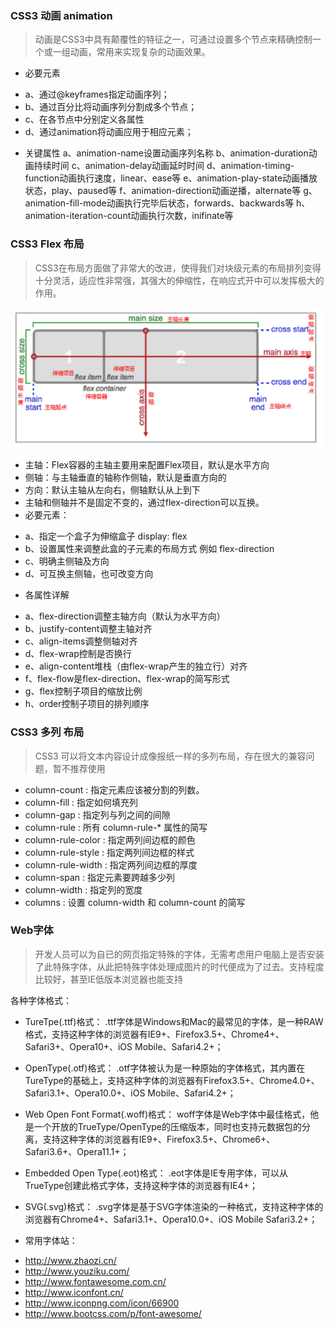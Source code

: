 ### CSS3 动画 animation

> 动画是CSS3中具有颠覆性的特征之一，可通过设置多个节点来精确控制一个或一组动画，常用来实现复杂的动画效果。

- 必要元素
* a、通过@keyframes指定动画序列；
* b、通过百分比将动画序列分割成多个节点；
* c、在各节点中分别定义各属性	
* d、通过animation将动画应用于相应元素；

- 关键属性
a、animation-name设置动画序列名称
b、animation-duration动画持续时间
c、animation-delay动画延时时间
d、animation-timing-function动画执行速度，linear、ease等
e、animation-play-state动画播放状态，play、paused等
f、animation-direction动画逆播，alternate等
g、animation-fill-mode动画执行完毕后状态，forwards、backwards等
h、animation-iteration-count动画执行次数，inifinate等

### CSS3 Flex 布局

> CSS3在布局方面做了非常大的改进，使得我们对块级元素的布局排列变得十分灵活，适应性非常强，其强大的伸缩性，在响应式开中可以发挥极大的作用。

<div align=center>
  <img src="./pics/3-1.jpg" width=500/>
</div>

- 主轴：Flex容器的主轴主要用来配置Flex项目，默认是水平方向
- 侧轴：与主轴垂直的轴称作侧轴，默认是垂直方向的
- 方向：默认主轴从左向右，侧轴默认从上到下
- 主轴和侧轴并不是固定不变的，通过flex-direction可以互换。	
- 必要元素：
 * a、指定一个盒子为伸缩盒子 display: flex
 * b、设置属性来调整此盒的子元素的布局方式 例如 flex-direction
 * c、明确主侧轴及方向
 * d、可互换主侧轴，也可改变方向

- 各属性详解
 * a、flex-direction调整主轴方向（默认为水平方向）
 * b、justify-content调整主轴对齐
 * c、align-items调整侧轴对齐
 * d、flex-wrap控制是否换行
 * e、align-content堆栈（由flex-wrap产生的独立行）对齐
 * f、flex-flow是flex-direction、flex-wrap的简写形式
 * g、flex控制子项目的缩放比例
 * h、order控制子项目的排列顺序

### CSS3 多列 布局

> CSS3 可以将文本内容设计成像报纸一样的多列布局，存在很大的兼容问题，暂不推荐使用

- column-count : 指定元素应该被分割的列数。
- column-fill : 指定如何填充列
- column-gap : 指定列与列之间的间隙
- column-rule : 所有 column-rule-* 属性的简写
- column-rule-color : 指定两列间边框的颜色
- column-rule-style : 指定两列间边框的样式
- column-rule-width : 指定两列间边框的厚度
- column-span : 指定元素要跨越多少列
- column-width : 指定列的宽度
- columns : 设置 column-width 和 column-count 的简写

### Web字体

> 开发人员可以为自已的网页指定特殊的字体，无需考虑用户电脑上是否安装了此特殊字体，从此把特殊字体处理成图片的时代便成为了过去。支持程度比较好，甚至IE低版本浏览器也能支持

各种字体格式：

- TureTpe(.ttf)格式：
.ttf字体是Windows和Mac的最常见的字体，是一种RAW格式，支持这种字体的浏览器有IE9+、Firefox3.5+、Chrome4+、Safari3+、Opera10+、iOS Mobile、Safari4.2+；

- OpenType(.otf)格式：
.otf字体被认为是一种原始的字体格式，其内置在TureType的基础上，支持这种字体的浏览器有Firefox3.5+、Chrome4.0+、Safari3.1+、Opera10.0+、iOS Mobile、Safari4.2+；

- Web Open Font Format(.woff)格式：
woff字体是Web字体中最佳格式，他是一个开放的TrueType/OpenType的压缩版本，同时也支持元数据包的分离，支持这种字体的浏览器有IE9+、Firefox3.5+、Chrome6+、Safari3.6+、Opera11.1+；

- Embedded Open Type(.eot)格式：
.eot字体是IE专用字体，可以从TrueType创建此格式字体，支持这种字体的浏览器有IE4+；

- SVG(.svg)格式：
.svg字体是基于SVG字体渲染的一种格式，支持这种字体的浏览器有Chrome4+、Safari3.1+、Opera10.0+、iOS Mobile Safari3.2+；

- 常用字体站：
 * http://www.zhaozi.cn/
 * http://www.youziku.com/ 
 * http://www.fontawesome.com.cn/
 * http://www.iconfont.cn/
 * http://www.iconpng.com/icon/66900
 * http://www.bootcss.com/p/font-awesome/
